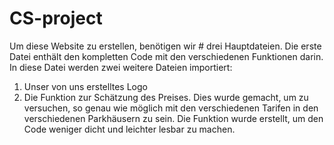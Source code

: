 # CS-project
Um diese Website zu erstellen, benötigen wir # drei Hauptdateien. 
Die erste Datei enthält den kompletten Code mit den verschiedenen Funktionen darin. 
In diese Datei werden zwei weitere Dateien importiert: 
1) Unser von uns erstelltes Logo 
2) Die Funktion zur Schätzung des Preises. Dies wurde gemacht, um zu versuchen, so genau wie möglich mit den verschiedenen Tarifen in den verschiedenen Parkhäusern zu sein. Die Funktion wurde erstellt, um den Code weniger dicht und leichter lesbar zu machen. 
